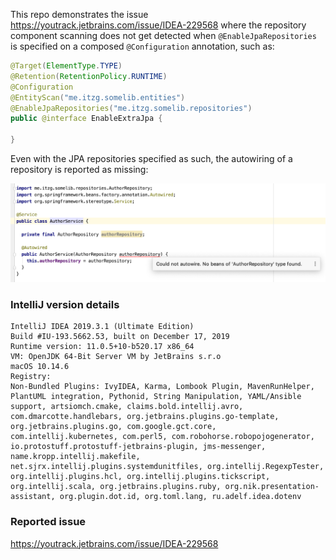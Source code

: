 This repo demonstrates the issue https://youtrack.jetbrains.com/issue/IDEA-229568 where the repository component scanning does not get detected when `@EnableJpaRepositories` is specified on a composed `@Configuration` annotation, such as:

```java
@Target(ElementType.TYPE)
@Retention(RetentionPolicy.RUNTIME)
@Configuration
@EntityScan("me.itzg.somelib.entities")
@EnableJpaRepositories("me.itzg.somelib.repositories")
public @interface EnableExtraJpa {

}
```

Even with the JPA repositories specified as such, the autowiring of a repository is reported as missing:

![](img/could_not_autowire.png)

### IntelliJ version details

```
IntelliJ IDEA 2019.3.1 (Ultimate Edition)
Build #IU-193.5662.53, built on December 17, 2019
Runtime version: 11.0.5+10-b520.17 x86_64
VM: OpenJDK 64-Bit Server VM by JetBrains s.r.o
macOS 10.14.6
Registry: 
Non-Bundled Plugins: IvyIDEA, Karma, Lombook Plugin, MavenRunHelper, PlantUML integration, Pythonid, String Manipulation, YAML/Ansible support, artsiomch.cmake, claims.bold.intellij.avro, com.dmarcotte.handlebars, org.jetbrains.plugins.go-template, org.jetbrains.plugins.go, com.google.gct.core, com.intellij.kubernetes, com.perl5, com.robohorse.robopojogenerator, io.protostuff.protostuff-jetbrains-plugin, jms-messenger, name.kropp.intellij.makefile, net.sjrx.intellij.plugins.systemdunitfiles, org.intellij.RegexpTester, org.intellij.plugins.hcl, org.intellij.plugins.tickscript, org.intellij.scala, org.jetbrains.plugins.ruby, org.nik.presentation-assistant, org.plugin.dot.id, org.toml.lang, ru.adelf.idea.dotenv
```

### Reported issue

https://youtrack.jetbrains.com/issue/IDEA-229568